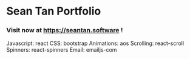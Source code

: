 # Sean Tan Portfolio

### Visit now at https://seantan.software !

Javascript:     react
CSS:            bootstrap
Animations:     aos
Scrolling:      react-scroll
Spinners:       react-spinners
Email:          emailjs-com
